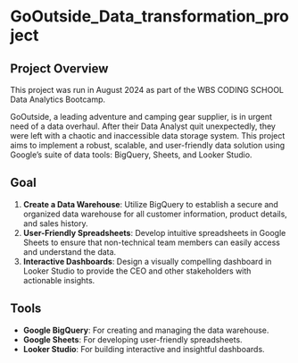 # GoOutside_Data_transformation_project

## Project Overview
This project was run in August 2024 as part of the WBS CODING SCHOOL Data Analytics Bootcamp.

GoOutside, a leading adventure and camping gear supplier, is in urgent need of a data overhaul. 
After their Data Analyst quit unexpectedly, they were left with a chaotic and inaccessible data storage system. 
This project aims to implement a robust, scalable, and user-friendly data solution using Google’s suite of data tools: BigQuery, Sheets, and Looker Studio.


## Goal
1. **Create a Data Warehouse**: Utilize BigQuery to establish a secure and organized data warehouse for all customer information, product details, and sales history.
2. **User-Friendly Spreadsheets**: Develop intuitive spreadsheets in Google Sheets to ensure that non-technical team members can easily access and understand the data.
3. **Interactive Dashboards**: Design a visually compelling dashboard in Looker Studio to provide the CEO and other stakeholders with actionable insights.

## Tools
- **Google BigQuery**: For creating and managing the data warehouse.
- **Google Sheets**: For developing user-friendly spreadsheets.
- **Looker Studio**: For building interactive and insightful dashboards.

